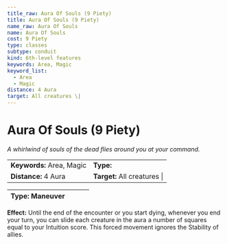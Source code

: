 ```yaml
---
title_raw: Aura Of Souls (9 Piety)
title: Aura Of Souls (9 Piety)
name_raw: Aura Of Souls
name: Aura Of Souls
cost: 9 Piety
type: classes
subtype: conduit
kind: 6th-level features
keywords: Area, Magic
keyword_list:
  - Area
  - Magic
distance: 4 Aura
target: All creatures \|
---
```


# Aura Of Souls (9 Piety)

*A whirlwind of souls of the dead flies around you at your command.*

|                           |                              |
| :------------------------ | :--------------------------- |
| **Keywords:** Area, Magic | **Type:**                    |
| **Distance:** 4 Aura      | **Target:** All creatures \| |

| **Type:** Maneuver |     |     |     |
| ------------------ | --- | --- | --- |

**Effect:** Until the end of the encounter or you start dying, whenever you end your turn, you can slide each creature in the aura a number of squares equal to your Intuition score. This forced movement ignores the Stability of allies.
